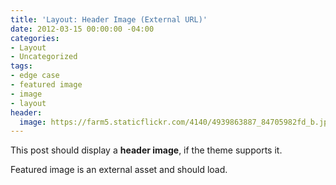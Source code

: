 ```yaml
---
title: 'Layout: Header Image (External URL)'
date: 2012-03-15 00:00:00 -04:00
categories:
- Layout
- Uncategorized
tags:
- edge case
- featured image
- image
- layout
header:
  image: https://farm5.staticflickr.com/4140/4939863887_84705982fd_b.jpg
---
```


This post should display a **header image**, if the theme supports it.

Featured image is an external asset and should load.